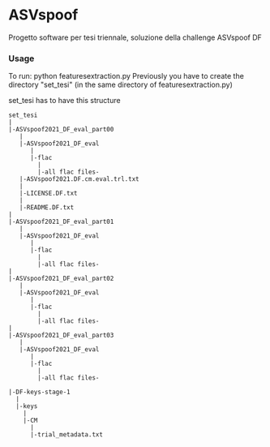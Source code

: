 # ASVspoof
Progetto software per tesi triennale, soluzione della challenge ASVspoof DF

### Usage
To run: python featuresextraction.py
Previously you have to create the directory "set_tesi" (in the same directory of featuresextraction.py)

set_tesi has to have this structure

``` 
set_tesi
|
|-ASVspoof2021_DF_eval_part00
   |
   |-ASVspoof2021_DF_eval
      |
      |-flac
        |
        |-all flac files-
   |-ASVspoof2021.DF.cm.eval.trl.txt
   |
   |-LICENSE.DF.txt
   |
   |-README.DF.txt
|
|-ASVspoof2021_DF_eval_part01
   |
   |-ASVspoof2021_DF_eval
      |
      |-flac
        |
        |-all flac files-
|
|-ASVspoof2021_DF_eval_part02
   |
   |-ASVspoof2021_DF_eval
      |
      |-flac
        |
        |-all flac files-
|
|-ASVspoof2021_DF_eval_part03
   |
   |-ASVspoof2021_DF_eval
      |
      |-flac
        |
        |-all flac files-
        
|-DF-keys-stage-1
  |
  |-keys
    |
    |-CM
      |
      |-trial_metadata.txt
``` 